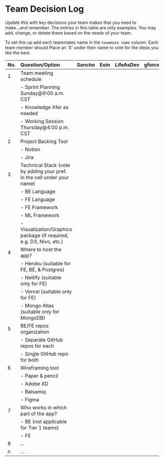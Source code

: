 # Team Decision Log

Update this with key decisions your team makes that you need to make...and 
remember. The entries in this table are only examples. You may add, change, or
delete these based on the needs of your team.

To set this up add each teammates name in the `teammate name` column. Each 
team member should Place an 'X' under their name to vote for the ideas 
you like the best.

| No. | Question/Option | Sancho | Eoin | LifeAsDev | gforce.97 |
| :--- | :--- | :--- | :--- | :--- | :--- |
| 1 | Team meeting schedule | | | | |
|   |	- Sprint Planning Sunday@9:00 a.m. CST | | | | |
|   |	- Knowledge Xfer as needed | | | | |
|   |	- Working Session Thursday@4:00 p.m. CST | | | | |
| 2	| Project Backlog Tool | | | | |
|   |	- Notion | | | | |
|   |	- Jira | | | | |
| 3	| Technical Stack (vote by adding your pref. in the cell under your name) | | | | |
|   |	- BE Language | | | | |
|   |	- FE Language | | | | |
|   |	- FE Framework | | | | |
|   |	- ML Framework | | | | |
|   |	- Visualization/Graphics package (if required, e.g. D3, Nivo, etc.) | | | | |
| 4	| Where to host the app? | | | | |
|   |	- Heroku (suitable for FE, BE, & Postgres) | | | | |
|   |	- Netlify (suitable only for FE) | | | | |
|   |	- Vercel (suitable only for FE) | | | | |
|   |	- Mongo Atlas (suitable only for MongoDB) | | | | |
| 5	| BE/FE repos organization | | | | |
|   |	- Separate GitHub repos for each | | | | |
|   |	- Single GitHub repo for both | | | | |
| 6	| Wireframing tool | | | | |
|   |	- Paper & pencil | | | | |
|   |	- Adobe XD | | | | |
|   |	- Balsamiq | | | | |
|   |	- Figma | | | | |
| 7	| Who works in which part of the app? | | | | |
|   | - BE (not applicable for Tier 1 teams) | | | | |
|   |	- FE | | | | |
| 8	| ... | | | | |
| n | ... | | | | |
